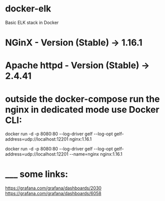 # docker-elk
Basic ELK stack in Docker

# NGinX - Version (Stable) -> 1.16.1

# Apache httpd - Version (Stable) -> 2.4.41

# outside the docker-compose run the nginx in dedicated mode use Docker CLI:
docker run -d -p 8080:80 --log-driver gelf --log-opt gelf-address=udp://localhost:12201 nginx:1.16.1

docker run -d -p 8080:80 --log-driver gelf --log-opt gelf-address=udp://localhost:12201 --name=nginx nginx:1.16.1

# ___ some links:
https://grafana.com/grafana/dashboards/2030
https://grafana.com/grafana/dashboards/6058